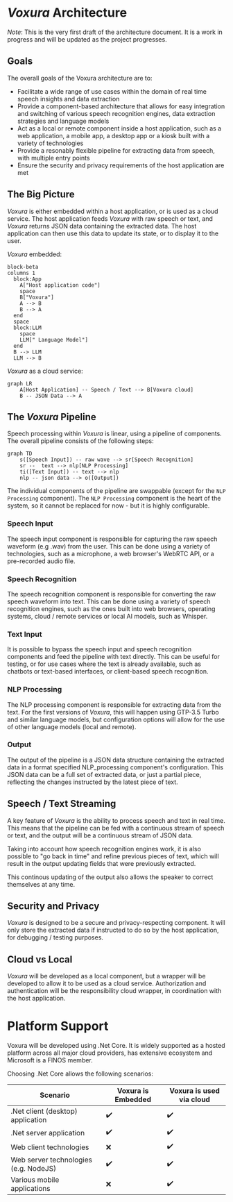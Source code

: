 # _Voxura_ Architecture

_Note_: This is the very first draft of the architecture document. It is a work in progress and will be updated as the project progresses.

## Goals
The overall goals of the Voxura architecture are to:
- Facilitate a wide range of use cases within the domain of real time speech insights and data extraction
- Provide a component-based architecture that allows for easy integration and switching of various speech recognition engines, data extraction strategies and language models
- Act as a local or remote component inside a host application, such as a web application, a mobile app, a desktop app or a kiosk built with a variety of technologies
- Provide a resonably flexible pipeline for extracting data from speech, with multiple entry points
- Ensure the security and privacy requirements of the host application are met

## The Big Picture

_Voxura_ is either embedded within a host application, or is used as a cloud service. The host application feeds _Voxura_ with raw speech or text, and _Voxura_ returns JSON data containing the extracted data. The host application can then use this data to update its state, or to display it to the user.

_Voxura_ embedded:
   
```mermaid
block-beta
columns 1
  block:App
    A["Host application code"]
    space
    B["Voxura"]
    A --> B
    B --> A
  end
  space
  block:LLM
    space
    LLM[" Language Model"]
  end
  B --> LLM
  LLM --> B  
```

_Voxura_ as a cloud service:
```mermaid
graph LR
    A[Host Application] -- Speech / Text --> B[Voxura cloud] 
    B -- JSON Data --> A
```

## The _Voxura_ Pipeline

Speech processing within _Voxura_ is linear, using a pipeline of components. The overall pipeline consists of the following steps:

```mermaid
graph TD
    s([Speech Input]) -- raw wave --> sr[Speech Recognition]
    sr --  text --> nlp[NLP Processing]
    ti([Text Input]) -- text --> nlp
    nlp -- json data --> o([Output])
```

The individual components of the pipeline are swappable (except for the `NLP Processing` component). The `NLP Processing` component is the heart of the system, so it cannot be replaced for now - but it is highly configurable.

### Speech Input
The speech input component is responsible for capturing the raw speech waveform (e.g .wav) from the user. This can be done using a variety of technologies, such as a microphone, a web browser's WebRTC API, or a pre-recorded audio file. 

### Speech Recognition
The speech recognition component is responsible for converting the raw speech waveform into text. This can be done using a variety of speech recognition engines, such as the ones built into web browsers, operating systems, cloud / remote services or local AI models, such as Whisper.

### Text Input
It is possible to bypass the speech input and speech recognition components and feed the pipeline with text directly. This can be useful for testing, or for use cases where the text is already available, such as chatbots or text-based interfaces, or client-based speech recognition.

### NLP Processing
The NLP processing component is responsible for extracting data from the text. For the first versions of _Voxura_, this will happen using GTP-3.5 Turbo and similar language models, but configuration options will allow for the use of other language models (local and remote).

### Output
The output of the pipeline is a JSON data structure containing the extracted data in a format specified NLP_processing component's configuration. This JSON data can be a full set of extracted data, or just a partial piece, reflecting the changes instructed by the latest piece of text.

## Speech / Text Streaming
A key feature of _Voxura_ is the ability to process speech and text in real time. This means that the pipeline can be fed with a continuous stream of speech or text, and the output will be a continuous stream of JSON data. 

Taking into account how speech recognition engines work, it is also possible to "go back in time" and refine previous pieces of text, which will result in the output updating fields that were previously extracted. 

This continous updating of the output also allows the speaker to correct themselves at any time.

## Security and Privacy
_Voxura_ is designed to be a secure and privacy-respecting component. It will only store the extracted data if instructed to do so by the host application, for debugging / testing purposes.

## Cloud vs Local
_Voxura_ will be developed as a local component, but a wrapper will be developed to allow it to be used as a cloud service. Authorization and authentication will be the responsibility cloud wrapper, in coordination with the host application.

# Platform Support
Voxura will be developed using .Net Core. It is widely supported as a hosted platform across all major cloud providers, has extensive ecosystem and Microsoft is a FINOS member. 

Choosing .Net Core allows the following scenarios:

| Scenario                                | Voxura is Embedded | Voxura is used via cloud |
|-----------------------------------------|--------------------|--------------------------|
| .Net client (desktop) application       |         ✔️         |           ✔️            |
| .Net server application                 |         ✔️         |           ✔️            |
| Web client technologies                 |         ❌         |           ✔️            |
| Web server technologies (e.g. NodeJS)   |         ✔️         |           ✔️            |
| Various mobile applications             |         ❌         |           ✔️            |
